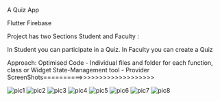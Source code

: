 A Quiz App



Flutter
Firebase


Project has two Sections Student and Faculty :

In Student you can participate in a Quiz.
In Faculty you can create a Quiz

Approach:
Optimised Code - Individual files and folder for each function, class or Widget
State-Management tool - Provider
ScreenShots==========>>>>>>>>>>>>>>>>>>>

![pic1](https://github.com/dibbo54/quizapp/assets/136928607/81b2c72b-75a9-401c-a2a4-1bf3f214d9da)
![pic2](https://github.com/dibbo54/quizapp/assets/136928607/d060563b-2c9a-4e7c-a025-5d2e775a63d8)
![pic3](https://github.com/dibbo54/quizapp/assets/136928607/ea122d66-074b-4046-b8c8-26404cf09690)
![pic4](https://github.com/dibbo54/quizapp/assets/136928607/e89291fc-516d-4e97-b691-7d509693d39f)
![pic5](https://github.com/dibbo54/quizapp/assets/136928607/26963222-332c-4db0-92de-ba02eb4d3434)
![pic6](https://github.com/dibbo54/quizapp/assets/136928607/2829fa9d-8088-4e04-9ff1-fd81c424dba9)
![pic7](https://github.com/dibbo54/quizapp/assets/136928607/18b69a94-1673-4d5b-b28c-dd87c9975615)
![pic8](https://github.com/dibbo54/quizapp/assets/136928607/310c3ce2-92cd-4e70-b6af-d5b533bcc674)
